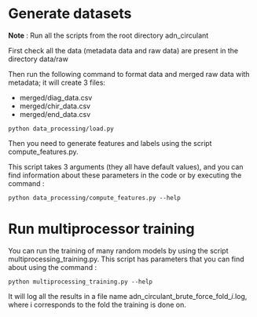 # Generate datasets

**Note** : Run all the scripts from the root directory adn_circulant

First check all the data (metadata data and raw data) are present in the directory data/raw

Then run the following command to format data and merged raw data with metadata; it will create 3 files:
 - merged/diag_data.csv
 - merged/chir_data.csv
 - merged/end_data.csv
```
python data_processing/load.py
```

Then you need to generate features and labels using the script compute_features.py.

This script takes 3 arguments (they all have default values), and you can find information about these parameters in the code or by executing the command :
```
python data_processing/compute_features.py --help
```

# Run multiprocessor training
You can run the training of many random models by using the script multiprocessing_training.py.
This script has parameters that you can find about using the command :
```
python multiprocessing_training.py --help
```
It will log all the results in a file name adn_circulant_brute_force_fold_*i*.log, where i corresponds to the fold the training is done on.

